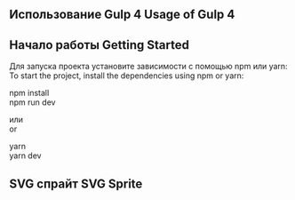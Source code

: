 ## Использование Gulp 4 Usage of Gulp 4

## Начало работы Getting Started

Для запуска проекта установите зависимости с помощью npm или yarn: <br>
To start the project, install the dependencies using npm or yarn:

npm install <br>
npm run dev

или <br> or

yarn <br>
yarn dev

## SVG спрайт SVG Sprite

<svg>
    <use xlink:href="assets/img/svg/sprite.svg#arrow"></use>
</svg>
